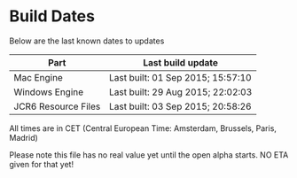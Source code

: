 # Build Dates

Below are the last known dates to updates

Part | Last build update
-----|-----
Mac Engine | Last built: 01 Sep 2015; 15:57:10
Windows Engine | Last built: 29 Aug 2015; 22:02:03
JCR6 Resource Files | Last built: 03 Sep 2015; 20:58:26
All times are in CET (Central European Time: Amsterdam, Brussels, Paris, Madrid)


Please note this file has no real value yet until the open alpha starts. NO ETA given for that yet!
